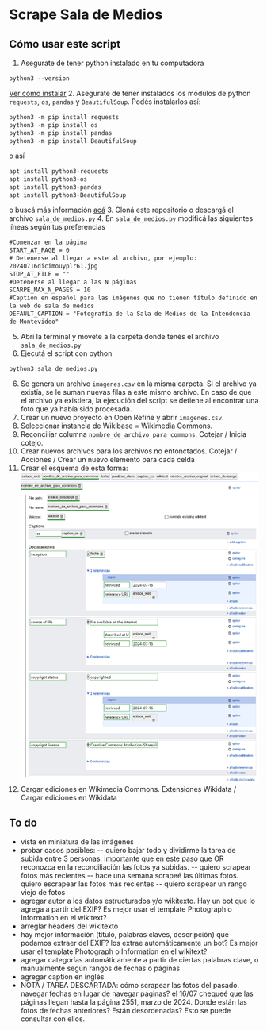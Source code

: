 # Scrape Sala de Medios
## Cómo usar este script
1. Asegurate de tener python instalado en tu computadora
```
python3 --version
```
[Ver cómo instalar](https://www.python.org/downloads/)
2. Asegurate de tener instalados los módulos de python `requests`, `os`, `pandas` y `BeautifulSoup`. Podés instalarlos así:
```
python3 -m pip install requests
python3 -m pip install os
python3 -m pip install pandas
python3 -m pip install BeautifulSoup
```
o así
```
apt install python3-requests
apt install python3-os
apt install python3-pandas
apt install python3-BeautifulSoup
```
o buscá más información [acá](https://docs.python.org/3/installing/index.html)
3. Cloná este repositorio o descargá el archivo `sala_de_medios.py`
4. En `sala_de_medios.py` modificá las siguientes líneas según tus preferencias
```
#Comenzar en la página
START_AT_PAGE = 0
# Detenerse al llegar a este al archivo, por ejemplo: 20240716dicimouyplr61.jpg
STOP_AT_FILE = ""
#Detenerse al llegar a las N páginas
SCARPE_MAX_N_PAGES = 10
#Caption en español para las imágenes que no tienen título definido en la web de sala de medios
DEFAULT_CAPTION = "Fotografía de la Sala de Medios de la Intendencia de Montevideo"
```
5. Abrí la terminal y movete a la carpeta donde tenés el archivo `sala_de_medios.py`
6. Ejecutá el script con python
```
python3 sala_de_medios.py
```
6. Se genera un archivo `imagenes.csv` en la misma carpeta. Si el archivo ya existía, se le suman nuevas filas a este mismo archivo. En caso de que el archivo ya existiera, la ejecución del script se detiene al encontrar una foto que ya había sido procesada.
7. Crear un nuevo proyecto en Open Refine y abrir `imagenes.csv`.
8. Seleccionar instancia de Wikibase = Wikimedia Commons.
9. Reconciliar columna `nombre_de_archivo_para_commons`. Cotejar / Inicia cotejo.
10. Crear nuevos archivos para los archivos no entonctados. Cotejar / Acciones / Crear un nuevo elemento para cada celda
11. Crear el esquema de esta forma:
![esquema](readme-esquema.png)
12. Cargar ediciones en Wikimedia Commons. Extensiones Wikidata / Cargar ediciones en Wikidata
## To do
- vista en miniatura de las imágenes
- probar casos posibles:
-- quiero bajar todo y dividirme la tarea de subida entre 3 personas. importante que en este paso que OR reconozca en la reconciliación las fotos ya subidas.
-- quiero scrapear fotos más recientes
-- hace una semana scrapeé las últimas fotos. quiero escrapear las fotos más recientes
-- quiero scrapear un rango viejo de fotos
- agregar autor a los datos estructurados y/o wikitexto. Hay un bot que lo agrega a partir del EXIF? Es mejor usar el template Photograph o Information en el wikitext?
- arreglar headers del wikitexto 
- hay mejor información (título, palabras claves, descripción) que podamos extraer del EXIF? los extrae automáticamente un bot? Es mejor usar el template Photograph o Information en el wikitext?
- agregar categorías automáticamente a partir de ciertas palabras clave, o manualmente según rangos de fechas o páginas
- agregar caption en inglés
- NOTA / TAREA DESCARTADA: cómo scrapear las fotos del pasado. navegar fechas en lugar de navegar páginas? el 16/07 chequeé que las páginas llegan hasta la página 2551, marzo de 2024. Donde están las fotos de fechas anteriores? Están desordenadas? Esto se puede consultar con ellos.
